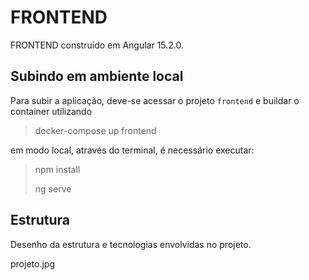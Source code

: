 # FRONTEND

FRONTEND construído em Angular 15.2.0.

## Subindo em ambiente local

Para subir a aplicação, deve-se acessar o projeto `frontend` e buildar o container utilizando
> docker-compose up frontend
>

em modo local, através do terminal, é necessário executar:
> npm install
>
> ng serve
>

## Estrutura

Desenho da estrutura e tecnologias envolvidas no projeto.

projeto.jpg
